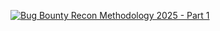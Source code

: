 [![Bug Bounty Recon Methodology 2025 - Part 1](https://img.youtube.com/vi/bjl01PCZJ5c/maxresdefault.jpg)](https://www.youtube.com/watch?v=bjl01PCZJ5c)


